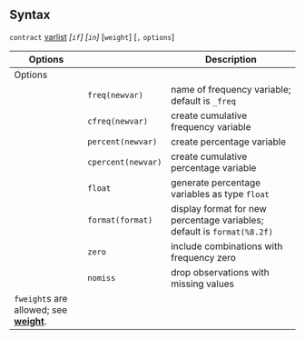 ## Syntax

`contract`
[varlist](http://www.stata.com/help.cgi?varlist)
_\[`if`\] \[`in`\]_ \[`weight`\] \[`,`
`options`\]

| Options                                                                                                                 |                    | Description                                                             |
|-------------------------------------------------------------------------------------------------------------------------|--------------------|-------------------------------------------------------------------------|
| Options                                                                                                                 |                    |                                                                         |
|                                                                                                                         | `freq(newvar)`     | name of frequency variable; default is `_freq`                          |
|                                                                                                                         | `cfreq(newvar)`    | create cumulative frequency variable                                    |
|                                                                                                                         | `percent(newvar)`  | create percentage variable                                              |
|                                                                                                                         | `cpercent(newvar)` | create cumulative percentage variable                                   |
|                                                                                                                         | `float`            | generate percentage variables as type `float`                           |
|                                                                                                                         | `format(format)`   | display format for new percentage variables; default is `format(%8.2f)` |
|                                                                                                                         | `zero`             | include combinations with frequency zero                                |
|                                                                                                                         | `nomiss`           | drop observations with missing values                                   |
| `fweight`s are allowed; see [<strong>weight</strong>](http://www.stata.com/help.cgi?weight). |                    |                                                                         |
